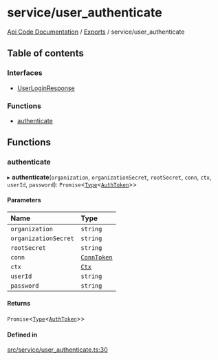 # service/user\_authenticate
 
[Api Code Documentation](../README.md) / [Exports](../modules.md) / service/user\_authenticate

## Table of contents

### Interfaces

- [UserLoginResponse](../interfaces/service_user_authenticate.UserLoginResponse.md)

### Functions

- [authenticate](service_user_authenticate.md#authenticate)

## Functions

### authenticate

▸ **authenticate**(`organization`, `organizationSecret`, `rootSecret`, `conn`, `ctx`, `userId`, `password`): `Promise`<[`Type`](result.md#type)<[`AuthToken`](../interfaces/service_domain_organization_auth_token.AuthToken.md)\>\>

#### Parameters

| Name | Type |
| :------ | :------ |
| `organization` | `string` |
| `organizationSecret` | `string` |
| `rootSecret` | `string` |
| `conn` | [`ConnToken`](service_conn.md#conntoken) |
| `ctx` | [`Ctx`](../interfaces/lib_ctx.Ctx.md) |
| `userId` | `string` |
| `password` | `string` |

#### Returns

`Promise`<[`Type`](result.md#type)<[`AuthToken`](../interfaces/service_domain_organization_auth_token.AuthToken.md)\>\>

#### Defined in

[src/service/user_authenticate.ts:30](https://github.com/openkfw/TruBudget/blob/95e6f8a/api/src/service/user_authenticate.ts#L30)
